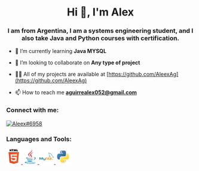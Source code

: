 <h1 align="center">Hi 👋, I'm Alex</h1>
<h3 align="center">I am from Argentina, I am a systems engineering student, and I also take Java and Python courses with certification.</h3>

- 🌱 I’m currently learning **Java MYSQL**

- 👯 I’m looking to collaborate on **Any type of project**

- 👨‍💻 All of my projects are available at [https://github.com/AleexAg](https://github.com/AleexAg)

- 📫 How to reach me **aguirrealex052@gmail.com**

<h3 align="left">Connect with me:</h3>
<p align="left">
<a href="https://discord.gg/Aleex#6958" target="blank"><img align="center" src="https://raw.githubusercontent.com/rahuldkjain/github-profile-readme-generator/master/src/images/icons/Social/discord.svg" alt="Aleex#6958" height="30" width="40" /></a>
</p>

<h3 align="left">Languages and Tools:</h3>
<p align="left"> <a href="https://www.w3.org/html/" target="_blank" rel="noreferrer"> <img src="https://raw.githubusercontent.com/devicons/devicon/master/icons/html5/html5-original-wordmark.svg" alt="html5" width="40" height="40"/> </a> <a href="https://www.java.com" target="_blank" rel="noreferrer"> <img src="https://raw.githubusercontent.com/devicons/devicon/master/icons/java/java-original.svg" alt="java" width="40" height="40"/> </a> <a href="https://www.mysql.com/" target="_blank" rel="noreferrer"> <img src="https://raw.githubusercontent.com/devicons/devicon/master/icons/mysql/mysql-original-wordmark.svg" alt="mysql" width="40" height="40"/> </a> <a href="https://www.python.org" target="_blank" rel="noreferrer"> <img src="https://raw.githubusercontent.com/devicons/devicon/master/icons/python/python-original.svg" alt="python" width="40" height="40"/> </a> </p>
